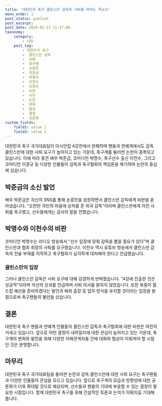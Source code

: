 ```yaml
---
title: '대한민국 축구 클린스만 감독의 사퇴를 바라는 목소리'
menu_order: 1
post_status: publish
post_excerpt: 
post_date: 2024-02-17 11:37:08
taxonomy:
    category:
        - 사회
    post_tag:
        - 대한민국 축구
        -  클린스만 감독
        -  사퇴
        -  축구팬
        -  손흥민
        -  박준금
        -  박명수
        -  이천수
        -  이경규
        -  비판
        -  사안
        -  논란
        -  대화
        -  협상
        -  결정
        -  공론화
custom_fields:
    field1: value 1
    field2: value 2
---
```


대한민국 축구 국가대표팀이 아시안컵 4강전에서 완패하며 팬들과 연예계에서도 감독 클린스만에 대한 사퇴 요구가 높아지고 있는 가운데, 축구계를 둘러싼 논란이 증폭되고 있습니다. 이에 따라 중견 배우 박준금, 코미디언 박명수, 축구선수 출신 이천수, 그리고 코미디언 이경규 등 다양한 인물들이 감독과 축구협회의 책임론을 제기하며 논란의 중심에 섰습니다.
## 박준금의 소신 발언
배우 박준금은 자신의 SNS를 통해 손흥민을 응원하면서 클린스만 감독에게 비판을 쏟아냈습니다. "오천만 국민의 마음에 상처를 준 외국 감독"이라며 클린스만에게 자진 사퇴를 촉구했고, 선수들에게는 감사의 말을 전했습니다. 
## 박명수와 이천수의 비판
코미디언 박명수는 라디오 방송에서 "선수 입장에 맞춰 감독을 뽑을 필요가 있다"며 클린스만과 협회 회장의 사퇴를 요구했습니다. 이천수 역시 유튜브 방송에서 클린스만 감독의 전술 부재를 지적하고 축구협회가 심각하게 대처해야 한다고 언급했습니다.
### 클린스만의 입장
그러나 클린스만 감독은 사퇴 요구에 대해 강경하게 반박했습니다. "4강에 진출한 것은 성공적"이라며 자신의 성과를 언급하며 사퇴 의사를 밝히지 않았습니다. 또한 북중미 월드컵 예선을 준비하겠다는 발언과 해외 출장 등 업무 방식을 유지할 것이라는 입장을 밝힘으로써 축구팬들의 불만을 샀습니다.
## 결론
대한민국 축구 팬들과 연예계 인물들의 클린스만 감독과 축구협회에 대한 비판은 여전히 거세고 있습니다. 앞으로 어떤 결정이 내려질지에 대한 관심이 높아지고 있는 가운데, 축구계의 변화와 발전을 위해 다양한 이해관계자들 간에 대화와 협상이 이뤄져야 할 시점인 것은 분명합니다.
## 마무리
대한민국 축구 국가대표팀을 둘러싼 논란과 감독 클린스만에 대한 사퇴 요구는 축구팬들과 다양한 인물들의 관심을 모으고 있습니다. 앞으로 축구계의 모습과 방향성에 대한 공론화가 더욱 확대될 것으로 예상되며, 선수들과 팬들의 기대에 부응할 수 있는 결정이 필요한 시점입니다. 함께 대한민국 축구를 위해 건설적인 토론과 논의가 이뤄지길 기대해 봅니다.
